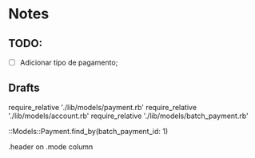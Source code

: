 # Notes

## TODO:

- [ ] Adicionar tipo de pagamento;

## Drafts

require_relative './lib/models/payment.rb'
require_relative './lib/models/account.rb'
require_relative './lib/models/batch_payment.rb'

::Models::Payment.find_by(batch_payment_id: 1)


.header on
.mode column

